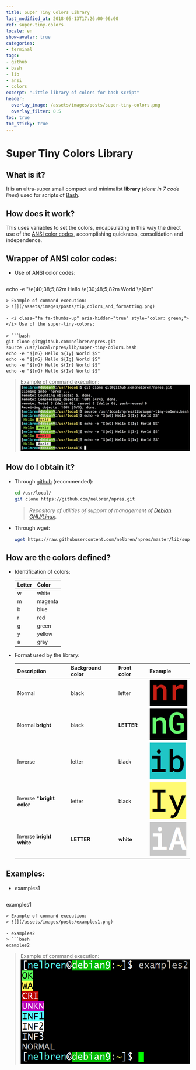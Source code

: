 ```yaml
---
title: Super Tiny Colors Library
last_modified_at: 2018-05-13T17:26:00-06:00
ref: super-tiny-colors
locale: en
show-avatar: true
categories:
- terminal
tags:
- github
- bash
- lib
- ansi
- colors
excerpt: "Little library of colors for bash script"
header:
  overlay_image: /assets/images/posts/super-tiny-colors.png
  overlay_filter: 0.5
toc: true
toc_sticky: true
---
```


# Super Tiny Colors Library

## <i class="fa fa-question-circle" aria-hidden="true"></i> What is it?
It is an ultra-super small compact and minimalist **library** (*done in 7 code lines*) used for scripts of [Bash](https://en.wikipedia.org/wiki/Bash_(Unix_shell)).

## <i class="fa fa-wrench" aria-hidden="true"></i> How does it work?
This uses variables to set the colors, encapsulating in this way the direct use of the [ANSI color codes](https://misc.flogisoft.com/bash/tip_colors_and_formatting), accomplishing quickness, consolidation and independence.

## <i class="fa fa-eye" aria-hidden="true"></i> Wrapper of ANSI color codes:

- <i class="fa fa-thumbs-down" aria-hidden="true" style="color: red;"></i> Use of ANSI color codes:

  > ```bash
echo -e "\e[40;38;5;82m Hello \e[30;48;5;82m World \e[0m"
  ```
  > Example of command execution:
  > ![](/assets/images/posts/tip_colors_and_formatting.png)

- <i class="fa fa-thumbs-up" aria-hidden="true" style="color: green;"></i> Use of the super-tiny-colors:

  > ```bash
git clone git@github.com:nelbren/npres.git
source /usr/local/npres/lib/super-tiny-colors.bash
echo -e "${nG} Hello ${Iy} World $S"
echo -e "${nG} Hello ${Ig} World $S"
echo -e "${nG} Hello ${Ir} World $S"
echo -e "${nG} Hello ${Iw} World $S"
  ```
  > Example of command execution:
  > ![](/assets/images/posts/uso_de_super-tiny-colors.png)

## <i class="fa fa-arrow-circle-down" aria-hidden="true"></i> How do I obtain it?

- Through [github](https://github.com/nelbren/npres.git) (recommended):
  ```bash
  cd /usr/local/
  git clone https://github.com/nelbren/npres.git
  ```
  > <i class="fa fa-quote-left" aria-hidden="true"></i> *Repository of utilities of support of management of [Debian GNU/Linux](https://debian.org).* <i class="fa fa-quote-right" aria-hidden="true"></i>

- Through wget:
  ```bash
  wget https://raw.githubusercontent.com/nelbren/npres/master/lib/super-tiny-colors.bash
  ```

## <i class="fa fa-info-circle" aria-hidden="true"></i> How are the colors defined?

- Identification of colors:

  **Letter** | **Color**
  --- | ---
  w | white
  m | magenta
  b | blue
  r | red
  g | green
  y | yellow
  a | gray

- Format used by the library:

  Description | Background color | Front color | Example
  --- | --- | --- | --- 
  Normal | black | letter | ![](/assets/images/posts/nr.png)
  Normal **bright** | black | **LETTER** | ![](/assets/images/posts/nG.png)
  Inverse | letter | black | ![](/assets/images/posts/ib.png)
  Inverse ***bright color** | letter | black | ![](/assets/images/posts/Iy.png)
  Inverse **bright white** | **LETTER** | **white** | ![](/assets/images/posts/iA.png)

## <i class="fa fa-eye" aria-hidden="true"></i> Examples:

- examples1
  > ```bash
examples1
  ```
  > Example of command execution:
  > ![](/assets/images/posts/examples1.png) 

- examples2
  > ```bash
examples2
  ```
  > Example of command execution:
  > ![](/assets/images/posts/examples2.png) 
